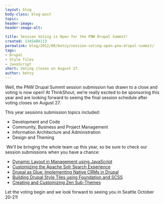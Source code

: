 ```yaml
---
layout: blog
body-class: blog-post
topic:
header-image:
header-image-alt:

title: Session Voting is Open for the PNW Drupal Summit!
created: 1345486113
permalink: blog/2012/08/betsy/session-voting-open-pnw-drupal-summit/
tags:
- Drupal
- Style Tiles
- JavaScript
short: Voting closes on August 27.
author: betsy
---
```

Well, the PNW Drupal Summit session submission has drawn to a close and voting is now open!  At ThinkShout, we’re really excited to be sponsoring this year and are looking forward to seeing the final session schedule after voting closes on August 27.  

This year sessions submission topics included:  
<ul><li>Development and Code</li>
<LI>Community, Business and Project Management</li>
<LI>Information Architecture and Administration</li>
<LI>Design and Theming</li></ul>

 We’ll be bringing the whole team up this year, so be sure to check our session submissions when you have a chance:

<ul><li><a href= "http://2012.pnwdrupalsummit.org/sessions/dynamic-layout-management-omega-using-javascript">Dynamic Layout in Management using JavaScript</A></li>
<LI><a href= "http://2012.pnwdrupalsummit.org/sessions/customizing-apache-solr-search-experience">Customizing the Apache Solr Search Experience</A></li>
<LI><a href= "http://2012.pnwdrupalsummit.org/sessions/drupal-glue-implementing-native-crms-drupal">Drupal as Glue:  Implementing Native CRMs in Drupal</A></li>
<LI><a href= "http://2012.pnwdrupalsummit.org/sessions/building-drupal-style-tiles-using-foundation-and-scss">Building Drupal Style Tiles using Foundation and SCSS</A></li>
<LI><a href= "http://2012.pnwdrupalsummit.org/sessions/creating-and-customizing-zen-sub-themes">Creating and Customizing Zen Sub-Themes</A></li></ul>

Let the voting begin and we look forward to seeing you in Seattle October 20-21!  
